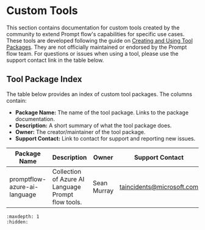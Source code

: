 # Custom Tools 

This section contains documentation for custom tools created by the community to extend Prompt flow's capabilities for specific use cases. These tools are developed following the guide on [Creating and Using Tool Packages](../../how-to-guides/develop-a-tool/create-and-use-tool-package.md). They are not officially maintained or endorsed by the Prompt flow team. For questions or issues when using a tool, please use the support contact link in the table below.

## Tool Package Index 

The table below provides an index of custom tool packages. The columns contain:

- **Package Name:** The name of the tool package. Links to the package documentation.
- **Description:** A short summary of what the tool package does.
- **Owner:** The creator/maintainer of the tool package.
- **Support Contact:** Link to contact for support and reporting new issues.

| Package Name | Description | Owner | Support Contact |  
|-|-|-|-|
| promptflow-azure-ai-language | Collection of Azure AI Language Prompt flow tools. | Sean Murray | taincidents@microsoft.com |

```{toctree}
:maxdepth: 1
:hidden:

```
